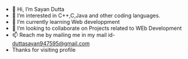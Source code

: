 - 👋 Hi, I’m Sayan Dutta
- 👀 I’m interested in C++,C,Java and other coding languages.
- 🌱 I’m currently learning Web developpment
- 💞️ I’m looking to collaborate on Projects related to WEb Development
- 📫 Reach me by mailing me in my mail id- duttasayan947595@gmail.com
- Thanks for visiting profile

<!---
duttasayan835/duttasayan835 is a ✨ special ✨ repository because its `README.md` (this file) appears on your GitHub profile.
You can click the Preview link to take a look at your changes.
--->
